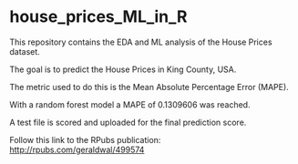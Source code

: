 # house_prices_ML_in_R
This repository contains the EDA and ML analysis of the House Prices dataset.

The goal is to predict the House Prices in King County, USA.

The metric used to do this is the Mean Absolute Percentage Error (MAPE).

With a random forest model a MAPE of 0.1309606 was reached.

A test file is scored and uploaded for the final prediction score.

Follow this link to the RPubs publication: http://rpubs.com/geraldwal/499574 
